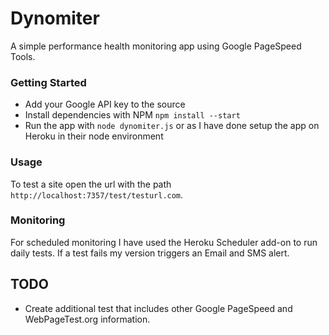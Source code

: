 # Dynomiter
A simple performance health monitoring app using Google PageSpeed Tools.

### Getting Started
* Add your Google API key to the source
* Install dependencies with NPM `npm install --start`
* Run the app with `node dynomiter.js` or as I have done setup the app on Heroku in their node environment

### Usage
To test a site open the url with the path `http://localhost:7357/test/testurl.com`.

### Monitoring
For scheduled monitoring I have used the Heroku Scheduler add-on to run daily tests. 
If a test fails my version triggers an Email and SMS alert.

## TODO
- Create additional test that includes other Google PageSpeed and WebPageTest.org information.